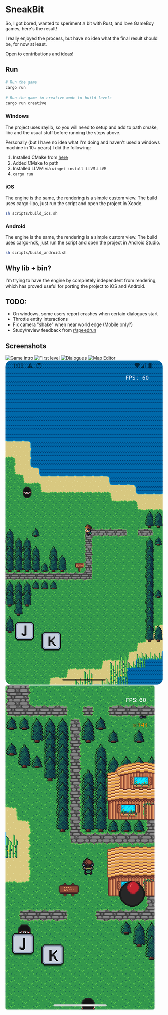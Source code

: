 # SneakBit

So, I got bored, wanted to speriment a bit with Rust, and love GameBoy games, here's the result!

I really enjoyed the process, but have no idea what the final result should be, for now at least.

Open to contributions and ideas!

## Run
```bash
# Run the game
cargo run

# Run the game in creative mode to build levels
cargo run creative
```

### Windows
The project uses raylib, so you will need to setup and add to path cmake, libc and the usual stuff before running the steps above.

Personally (but I have no idea what I'm doing and haven't used a windows machine in 10+ years) I did the following:
1. Installed CMake from [here](https://cmake.org/download/)
2. Added CMake to path
3. Installed LLVM via `winget install LLVM.LLVM`
4. `cargo run` 

### iOS
The engine is the same, the rendering is a simple custom view.
The build uses cargo-lipo, just run the script and open the project in Xcode.
```bash
sh scripts/build_ios.sh
```

### Android
The engine is the same, the rendering is a simple custom view.
The build uses cargo-ndk, just run the script and open the project in Android Studio.
```bash
sh scripts/build_android.sh
```

## Why lib + bin?
I'm trying to have the engine by completely independent from rendering, which has proved useful for porting the project to iOS and Android.

## TODO:
- On windows, some users report crashes when certain dialogues start
- Throttle entity interactions
- Fix camera "shake" when near world edge (Mobile only?)
- Study/review feedback from [r/speedrun](https://www.reddit.com/r/speedrun/comments/1gfjpyq/as_a_game_dev_what_can_i_do_to_make_my_game_more/)

## Screenshots
![Game intro](docs/1.png)
![First level](docs/2.png)
![Dialogues](docs/4.png)
![Map Editor](docs/6.png)
![Android](docs/android.png)
![iOS](docs/ios.jpeg)